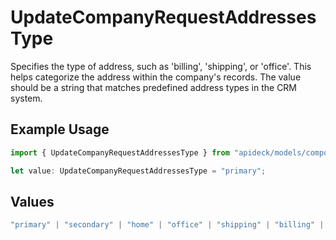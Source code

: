 # UpdateCompanyRequestAddressesType

Specifies the type of address, such as 'billing', 'shipping', or 'office'. This helps categorize the address within the company's records. The value should be a string that matches predefined address types in the CRM system.

## Example Usage

```typescript
import { UpdateCompanyRequestAddressesType } from "apideck/models/components";

let value: UpdateCompanyRequestAddressesType = "primary";
```

## Values

```typescript
"primary" | "secondary" | "home" | "office" | "shipping" | "billing" | "other"
```